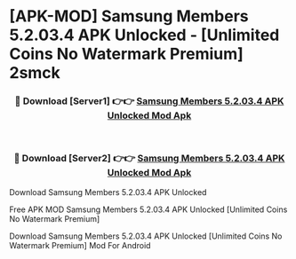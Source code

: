 # [APK-MOD] Samsung Members 5.2.03.4 APK Unlocked - [Unlimited Coins No Watermark Premium] 2smck



<div align="center">
<h3>🔴 Download [Server1] 👉👉 <a href="https://momento.my/?title=Samsung_Members_5.2.03.4_APK_Unlocked">Samsung Members 5.2.03.4 APK Unlocked Mod Apk</a></h3><br>

<h3>🔴 Download [Server2] 👉👉 <a href="https://momento.my/?title=Samsung_Members_5.2.03.4_APK_Unlocked">Samsung Members 5.2.03.4 APK Unlocked Mod Apk</a></h3>
</div>



Download Samsung Members 5.2.03.4 APK Unlocked 

Free APK MOD Samsung Members 5.2.03.4 APK Unlocked [Unlimited Coins No Watermark Premium]

Download Samsung Members 5.2.03.4 APK Unlocked [Unlimited Coins No Watermark Premium] Mod For Android
